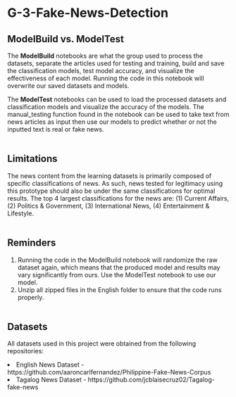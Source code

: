 # G-3-Fake-News-Detection

## ModelBuild vs. ModelTest

The **ModelBuild** notebooks are what the group used to process the datasets, separate the articles used for testing and training, build and save the classification models, test model accuracy, and visualize the effectiveness of each model. Running the code in this notebook will overwrite our saved datasets and models.

The **ModelTest** notebooks can be used to load the processed datasets and classification models and visualize the accuracy of the models. The manual_testing function found in the notebook can be used to take text from news articles as input then use our models to predict whether or not the inputted text is real or fake news. <br><br>

## Limitations

The news content from the learning datasets is primarily composed of specific classifications of news. As such, news tested for legitimacy using this prototype should also be under the same classifications for optimal results. The top 4 largest classifications for the news are: (1) Current Affairs, (2) Politics & Government, (3) International News, (4) Entertainment & Lifestyle.<br><br>

## Reminders

1. Running the code in the ModelBuild notebook will randomize the raw dataset again, which means that the produced model and results may vary significantly from ours. Use the ModelTest notebook to use our model. <br>
2. Unzip all zipped files in the English folder to ensure that the code runs properly.<br><br>

## Datasets

All datasets used in this project were obtained from the following repositories:
<li> English News Dataset - https://github.com/aaroncarlfernandez/Philippine-Fake-News-Corpus
<li> Tagalog News Dataset - https://github.com/jcblaisecruz02/Tagalog-fake-news
